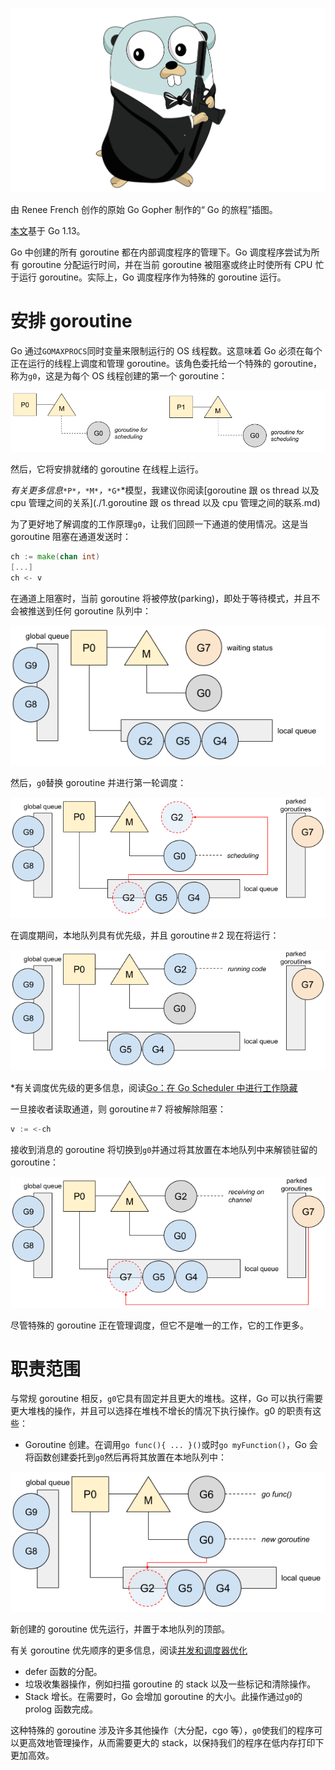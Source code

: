 ![图片发布](./pictures/1*lTbCQ9bcarkPhX-KSiWaKA.png)

由 Renee French 创作的原始 Go Gopher 制作的“ Go 的旅程”插图。

[本文](https://medium.com/a-journey-with-go/go-g0-special-goroutine-8c778c6704d8)基于 Go 1.13。

Go 中创建的所有 goroutine 都在内部调度程序的管理下。Go 调度程序尝试为所有 goroutine 分配运行时间，并在当前 goroutine 被阻塞或终止时使所有 CPU 忙于运行 goroutine。实际上，Go 调度程序作为特殊的 goroutine 运行。

# 安排 goroutine

Go 通过`GOMAXPROCS`同时变量来限制运行的 OS 线程数。这意味着 Go 必须在每个正在运行的线程上调度和管理 goroutine。该角色委托给一个特殊的 goroutine，称为`g0`，这是为每个 OS 线程创建的第一个 goroutine：

![图片发布](./pictures/1*NK13K84tQhVx8DCPSXNG_g.png)

然后，它将安排就绪的 goroutine 在线程上运行。

_有关更多信息_`*P*`_，_`*M*`_，_`*G*`\*模型，我建议你阅读[goroutine 跟 os thread 以及 cpu 管理之间的关系](./1.goroutine 跟 os thread 以及 cpu 管理之间的联系.md)

为了更好地了解调度的工作原理`g0`，让我们回顾一下通道的使用情况。这是当 goroutine 阻塞在通道发送时：

```go
ch := make(chan int)
[...]
ch <- v
```

在通道上阻塞时，当前 goroutine 将被停放(parking)，即处于等待模式，并且不会被推送到任何 goroutine 队列中：

![图片发布](./pictures/1*sjbS0b3x8NuK8VNfpbonmQ.png)

然后，`g0`替换 goroutine 并进行第一轮调度：

![图片发布](./pictures/1*jlBjr-gUwhpE1A9_ROEV7Q.png)

在调度期间，本地队列具有优先级，并且 goroutine＃2 现在将运行：

![图片发布](./pictures/1*gObZ6AuzF7jgrW3oNvxeiw.png)

\*有关调度优先级的更多信息，阅读[Go：在 Go Scheduler 中进行工作隐藏](./3.Work-Stealing-in-Go-Scheduler.md)

一旦接收者读取通道，则 goroutine＃7 将被解除阻塞：

```go
v := <-ch
```

接收到消息的 goroutine 将切换到`g0`并通过将其放置在本地队列中来解锁驻留的 goroutine：

![图片发布](./pictures/1*UbwdgTQ2sgQIVVMDiM-qvg.png)

尽管特殊的 goroutine 正在管理调度，但它不是唯一的工作，它的工作更多。

# 职责范围

与常规 goroutine 相反，`g0`它具有固定并且更大的堆栈。这样，Go 可以执行需要更大堆栈的操作，并且可以选择在堆栈不增长的情况下执行操作。g0 的职责有这些：

- Goroutine 创建。在调用`go func(){ ... }()`或时`go myFunction()`，Go 会将函数创建委托到`g0`然后再将其放置在本地队列中：

![图片发布](./pictures/1*l64FMSX_M6OtMlmBjQBArA.png)

新创建的 goroutine 优先运行，并置于本地队列的顶部。

有关 goroutine 优先顺序的更多信息，阅读[并发和调度器优化](./4.Concurrency&Scheduler-Affinity.md)

- defer 函数的分配。
- 垃圾收集器操作，例如扫描 goroutine 的 stack 以及一些标记和清除操作。
- Stack 增长。在需要时，Go 会增加 goroutine 的大小。此操作通过`g0`的 prolog 函数完成。

这种特殊的 goroutine 涉及许多其他操作（大分配，cgo 等），`g0`使我们的程序可以更高效地管理操作，从而需要更大的 stack，以保持我们的程序在低内存打印下更加高效。
